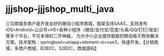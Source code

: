# jjjshop-jjjshop_multi_java
三勾商城多商户是开发友好的微信小程序商城，框架支持SAAS，支持发布 iOS+Android+公众号+H5+各种小程序（微信/支付宝/百度/头条/QQ/钉钉/淘宝）等多个平台，不可多得的二开神器， 为大中小企业提供极致的移动电子商务解决方案。技术架构：springboot+uniapp+element-ui+vue3，快速开发。【分销商城，多商户商城，B2B2C，S2B2C，商城源码】
